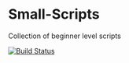 # Small-Scripts
Collection of beginner level scripts

[![Build Status](https://travis-ci.org/reikdas/Small-Scripts.svg?branch=master)](https://travis-ci.org/reikdas/Small-Scripts)
